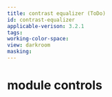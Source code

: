 ```yaml
---
title: contrast equalizer (ToDo)
id: contrast-equalizer
applicable-verison: 3.2.1
tags: 
working-color-space:  
view: darkroom
masking: 
---
```


# module controls

